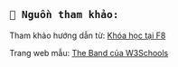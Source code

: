 ## `📖 Nguồn tham khảo:`

Tham khảo hướng dẫn từ: [Khóa học tại F8](https://www.youtube.com/@F8VNOfficial)

Trang web mẫu: [The Band của W3Schools](https://www.w3schools.com/w3css/tryw3css_templates_band.htm)
